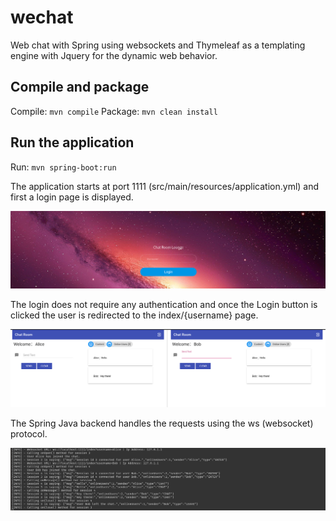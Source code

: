 # wechat

Web chat with Spring using websockets and Thymeleaf as a templating engine with Jquery for the dynamic web behavior.

## Compile and package

Compile: `mvn compile`
Package: `mvn clean install`

## Run the application

Run: `mvn spring-boot:run`

The application starts at port 1111 (src/main/resources/application.yml) and first a login page is displayed.

![login](./img/login.png)

The login does not require any authentication and once the Login button is clicked the user is redirected to the index/{username} page.

![chat](./img/chat.png)

The Spring Java backend handles the requests using the ws (websocket) protocol.

![backend](./img/backend.png)
